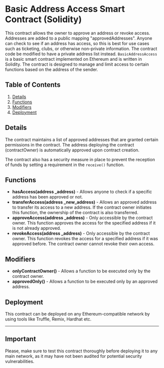 # Basic Address Access Smart Contract (Solidity)
This contract allows the owner to approve an address or revoke access. Addresses are added to a public mapping "approvedAddresses". Anyone can check to see if an address has access, so this is best for use cases such as ticketing, clubs, or otherwise non-private information. The contract code be modified to have a private address list instead. `BasicAddressAccess` is a basic smart contract implemented on Ethereum and is written in Solidity.
 The contract is designed to manage and limit access to certain functions based on the address of the sender.

## Table of Contents
1. [Details](#details)
2. [Functions](#functions)
3. [Modifiers](#modifiers)
4. [Deployment](#deployment)

## Details <a name="details"></a>
The contract maintains a list of approved addresses that are granted certain permissions in the contract. The address deploying the contract (contractOwner) is automatically approved upon contract creation.

The contract also has a security measure in place to prevent the reception of funds by setting a requirement in the `receive()` function.

## Functions <a name="functions"></a>

* **hasAccess(address _address)** - Allows anyone to check if a specific address has been approved or not.
* **transferAccess(address _new_address)** - Allows an approved address to transfer its access to a new address. If the contract owner initiates this function, the ownership of the contract is also transferred.
* **approveAccess(address _address)** - Only accessible by the contract owner. This function approves the access for the specified address if it is not already approved.
* **revokeAccess(address _address)** - Only accessible by the contract owner. This function revokes the access for a specified address if it was approved before. The contract owner cannot revoke their own access.

## Modifiers <a name="modifiers"></a>

* **onlyContractOwner()** - Allows a function to be executed only by the contract owner.
* **approvedOnly()** - Allows a function to be executed only by an approved address.

## Deployment <a name="deployment"></a>
This contract can be deployed on any Ethereum-compatible network by using tools like Truffle, Remix, Hardhat etc.

---

## Important

Please, make sure to test this contract thoroughly before deploying it to any main network, as it may have not been audited for potential security vulnerabilities.
